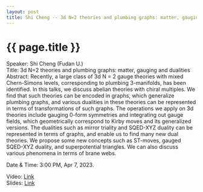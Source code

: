 ```yaml
---
layout: post
title: Shi Cheng -- 3d N=2 theories and plumbing graphs: matter, gauging and dualities
---
```


{{ page.title }}
================

Speaker: Shi Cheng (Fudan U.)  
Title:  3d N=2 theories and plumbing graphs: matter, gauging and dualities  
Abstract: Recently, a large class of 3d N = 2 gauge theories with mixed Chern-Simons levels, corresponding to plumbing 3-manifolds, has been identified. In this talks, we discuss abelian theories with chiral multiples. We find that such theories can be encoded in graphs, which generalize plumbing graphs, and various dualities in these theories can be represented in terms of transformations of such graphs. The operations we apply on 3d theories include gauging 0-form symmetries and integrating out gauge fields, which geometrically correspond to Kirby moves and its generalized versions. The dualities such as mirror triality and SQED-XYZ duality can be represented in terms of graphs, and enable us to find many new dual theories. We propose some new concepts such as ST-moves, gauged SQED-XYZ duality, and superpotential triangles. We can also discuss various phenomena in terms of brane webs.     

Date & Time: 3:00 PM, Apr 7, 2023.

Video: [Link](https://www.bilibili.com/video/BV1Fg4y137ie/?share_source=copy_web)  
Slides: [Link](http://jointhepth.github.io/files/2023-4-7-Shi-Cheng.pdf)